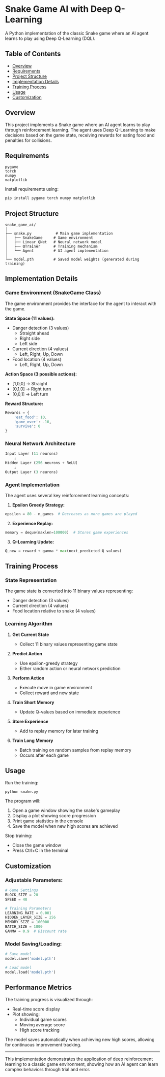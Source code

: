 # Snake Game AI with Deep Q-Learning

A Python implementation of the classic Snake game where an AI agent learns to play using Deep Q-Learning (DQL).

## Table of Contents
- [Overview](#overview)
- [Requirements](#requirements)
- [Project Structure](#project-structure)
- [Implementation Details](#implementation-details)
- [Training Process](#training-process)
- [Usage](#usage)
- [Customization](#customization)

## Overview

This project implements a Snake game where an AI agent learns to play through reinforcement learning. The agent uses Deep Q-Learning to make decisions based on the game state, receiving rewards for eating food and penalties for collisions.

## Requirements

```
pygame
torch
numpy
matplotlib
```

Install requirements using:
```bash
pip install pygame torch numpy matplotlib
```

## Project Structure

```
snake_game_ai/
│
├── snake.py           # Main game implementation
│   ├── SnakeGame     # Game environment
│   ├── Linear_QNet   # Neural network model
│   ├── QTrainer      # Training mechanism
│   └── Agent         # AI agent implementation
│
└── model.pth         # Saved model weights (generated during training)
```

## Implementation Details

### Game Environment (SnakeGame Class)
The game environment provides the interface for the agent to interact with the game.

**State Space (11 values):**
- Danger detection (3 values)
  - Straight ahead
  - Right side
  - Left side
- Current direction (4 values)
  - Left, Right, Up, Down
- Food location (4 values)
  - Left, Right, Up, Down

**Action Space (3 possible actions):**
- [1,0,0] → Straight
- [0,1,0] → Right turn
- [0,0,1] → Left turn

**Reward Structure:**
```python
Rewards = {
    'eat_food': 10,
    'game_over': -10,
    'survive': 0
}
```

### Neural Network Architecture
```python
Input Layer (11 neurons)
    ↓
Hidden Layer (256 neurons + ReLU)
    ↓
Output Layer (3 neurons)
```

### Agent Implementation
The agent uses several key reinforcement learning concepts:

1. **Epsilon Greedy Strategy:**
```python
epsilon = 80 - n_games  # Decreases as more games are played
```

2. **Experience Replay:**
```python
memory = deque(maxlen=100000)  # Stores game experiences
```

3. **Q-Learning Update:**
```python
Q_new = reward + gamma * max(next_predicted Q values)
```

## Training Process

### State Representation
The game state is converted into 11 binary values representing:
- Danger detection (3 values)
- Current direction (4 values)
- Food location relative to snake (4 values)

### Learning Algorithm
1. **Get Current State**
   - Collect 11 binary values representing game state

2. **Predict Action**
   - Use epsilon-greedy strategy
   - Either random action or neural network prediction

3. **Perform Action**
   - Execute move in game environment
   - Collect reward and new state

4. **Train Short Memory**
   - Update Q-values based on immediate experience

5. **Store Experience**
   - Add to replay memory for later training

6. **Train Long Memory**
   - Batch training on random samples from replay memory
   - Occurs after each game

## Usage

Run the training:
```python
python snake.py
```

The program will:
1. Open a game window showing the snake's gameplay
2. Display a plot showing score progression
3. Print game statistics in the console
4. Save the model when new high scores are achieved

Stop training:
- Close the game window
- Press Ctrl+C in the terminal

## Customization

### Adjustable Parameters:
```python
# Game Settings
BLOCK_SIZE = 20
SPEED = 40

# Training Parameters
LEARNING_RATE = 0.001
HIDDEN_LAYER_SIZE = 256
MEMORY_SIZE = 100000
BATCH_SIZE = 1000
GAMMA = 0.9  # Discount rate
```

### Model Saving/Loading:
```python
# Save model
model.save('model.pth')

# Load model
model.load('model.pth')
```

## Performance Metrics

The training progress is visualized through:
- Real-time score display
- Plot showing:
  - Individual game scores
  - Moving average score
  - High score tracking

The model saves automatically when achieving new high scores, allowing for continuous improvement tracking.

---

This implementation demonstrates the application of deep reinforcement learning to a classic game environment, showing how an AI agent can learn complex behaviors through trial and error.
